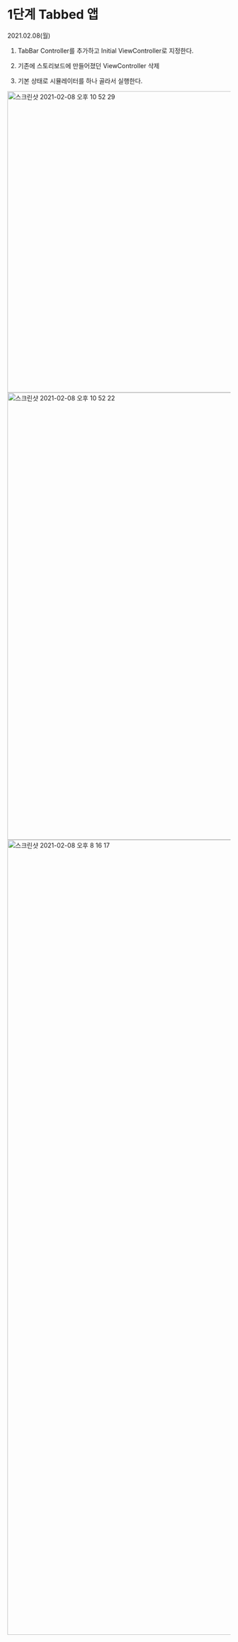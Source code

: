 # 1단계 Tabbed 앱

2021.02.08(월)

1. TabBar Controller를 추가하고 Initial ViewController로 지정한다.

2. 기존에 스토리보드에 만들어졌던 ViewController 삭제

3. 기본 상태로 시뮬레이터를 하나 골라서 실행한다.

<img width="679" alt="스크린샷 2021-02-08 오후 10 52 29" src="https://user-images.githubusercontent.com/73586326/107229813-9ccd3c00-6a61-11eb-84b1-0607decd36cb.png">

<img width="1008" alt="스크린샷 2021-02-08 오후 10 52 22" src="https://user-images.githubusercontent.com/73586326/107229848-a8b8fe00-6a61-11eb-9488-ed01b98c26f5.png">


<img width="1792" alt="스크린샷 2021-02-08 오후 8 16 17" src="https://user-images.githubusercontent.com/73586326/107229870-b078a280-6a61-11eb-8cd0-7ef83c53e0d5.png">
